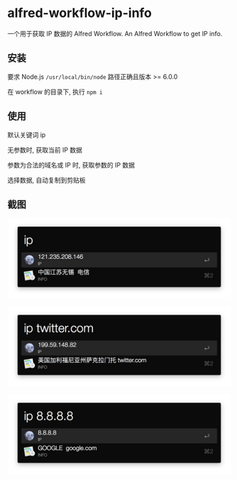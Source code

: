 # alfred-workflow-ip-info
一个用于获取 IP 数据的 Alfred Workflow. An Alfred Workflow to get IP info.

## 安装

要求 Node.js `/usr/local/bin/node` 路径正确且版本 >= 6.0.0

在 workflow 的目录下, 执行 `npm i`

## 使用

默认关键词 ip

无参数时, 获取当前 IP 数据

参数为合法的域名或 IP 时, 获取参数的 IP 数据

选择数据, 自动复制到剪贴板

## 截图

![1](screenshots/1.jpg)

![3](screenshots/3.jpg)

![2](screenshots/2.jpg)

